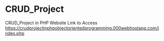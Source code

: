 # CRUD_Project
CRUD_Project in PHP 
Website Link to Access
https://crudprojectinphpobjectorientedprogramming.000webhostapp.com/index.php
